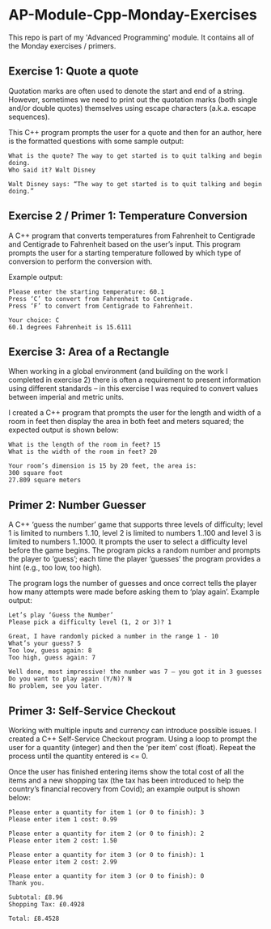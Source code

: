 # AP-Module-Cpp-Monday-Exercises
This repo is part of my 'Advanced Programming' module. It contains all of the Monday exercises / primers.

## Exercise 1: Quote a quote
Quotation marks are often used to denote the start and end of a string. However, sometimes we need to print out the quotation marks (both single and/or double quotes) themselves using escape characters (a.k.a. escape sequences).

This C++ program prompts the user for a quote and then for an author, here is the formatted questions with some sample output:
```
What is the quote? The way to get started is to quit talking and begin doing.
Who said it? Walt Disney

Walt Disney says: “The way to get started is to quit talking and begin doing.”
```

## Exercise 2 / Primer 1: Temperature Conversion
A C++ program that converts temperatures from Fahrenheit to Centigrade and Centigrade to Fahrenheit based on the user’s input. This program prompts the user for a starting temperature followed by which type of conversion to perform the conversion with.

Example output:
```
Please enter the starting temperature: 60.1
Press ‘C’ to convert from Fahrenheit to Centigrade.
Press ‘F’ to convert from Centigrade to Fahrenheit.

Your choice: C
60.1 degrees Fahrenheit is 15.6111
```

## Exercise 3: Area of a Rectangle
When working in a global environment (and building on the work I completed in exercise 2) there is often a requirement to present information using different standards – in this exercise I was required to convert values between imperial and metric units.

I created a C++ program that prompts the user for the length and width of a room in feet then display the area in both feet and meters squared; the expected output is shown below:
```
What is the length of the room in feet? 15
What is the width of the room in feet? 20

Your room’s dimension is 15 by 20 feet, the area is:
300 square foot
27.809 square meters
```

## Primer 2: Number Guesser
A C++ ‘guess the number’ game that supports three levels of difficulty; level 1 is limited to numbers 1..10, level 2 is limited to numbers 1..100 and level 3 is limited to numbers 1..1000. It prompts the user to select a difficulty level before the game begins. The program picks a random number and prompts the player to ‘guess’; each time the player ‘guesses’ the program provides a hint (e.g., too low, too high).

The program logs the number of guesses and once correct tells the player how many attempts were made before asking them to ‘play again’. Example output:
```
Let’s play ‘Guess the Number’
Please pick a difficulty level (1, 2 or 3)? 1

Great, I have randomly picked a number in the range 1 - 10
What’s your guess? 5
Too low, guess again: 8
Too high, guess again: 7

Well done, most impressive! the number was 7 – you got it in 3 guesses
Do you want to play again (Y/N)? N
No problem, see you later.
```

## Primer 3: Self-Service Checkout
Working with multiple inputs and currency can introduce possible issues. I created a C++ Self-Service Checkout program. Using a loop to prompt the user for a quantity (integer) and then the ‘per item’ cost (float). Repeat the process until the quantity entered is <= 0.

Once the user has finished entering items show the total cost of all the items and a new shopping tax (the tax has been introduced to help the country’s financial recovery from Covid); an example output is shown below:
```
Please enter a quantity for item 1 (or 0 to finish): 3
Please enter item 1 cost: 0.99

Please enter a quantity for item 2 (or 0 to finish): 2
Please enter item 2 cost: 1.50

Please enter a quantity for item 3 (or 0 to finish): 1
Please enter item 2 cost: 2.99

Please enter a quantity for item 3 (or 0 to finish): 0
Thank you.

Subtotal: £8.96
Shopping Tax: £0.4928

Total: £8.4528
```
